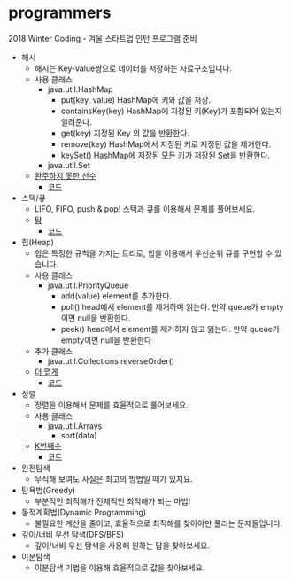 # programmers
 2018 Winter Coding - 겨울 스타트업 인턴 프로그램 준비

* 해시
  * 해시는 Key-value쌍으로 데이터를 저장하는 자료구조입니다.
  * 사용 클래스
    * java.util.HashMap
      * put(key, value) HashMap에 키와 값을 저장.
      * containsKey(key) HashMap에 지정된 키(Key)가 포함되어 있는지 알려준다. 
      * get(key) 지정된 Key 의 값을 반환한다. 
      * remove(key) HashMap에서 지정된 키로 지정된 값을 제거한다.
      * keySet() HashMap에 저장된 모든 키가 저장된 Set을 반환한다.
    * java.util.Set
  * [완주하지 못한 선수](https://programmers.co.kr/learn/courses/30/lessons/42576)
    * [코드](https://github.com/blind180915/programmers/blob/master/Programmers/src/hash/Hash42576.java)
* 스택/큐
  * LIFO, FIFO, push & pop! 스택과 큐를 이용해서 문제를 풀어보세요.
  * [탑](https://programmers.co.kr/learn/courses/30/lessons/42588)
    * [코드](https://github.com/blind180915/programmers/blob/master/Programmers/src/stack/Stack42588.java)
* 힙(Heap)
  * 힙은 특정한 규칙을 가지는 트리로, 힙을 이용해서 우선순위 큐를 구현할 수 있습니다.
  * 사용 클래스 
    * java.util.PriorityQueue
      * add(value) element를 추가한다.
      * poll() head에서 element를 제거하며 읽는다. 만약 queue가 empty이면 null을 반환한다.
      * peek() head에서 element를 제거하지 않고 읽는다. 만약 queue가 empty이면 null을 반환한다
  * 추가 클래스
    * java.util.Collections reverseOrder()
  * [더 맵게](https://programmers.co.kr/learn/courses/30/lessons/42626)
    * [코드](https://github.com/blind180915/programmers/blob/master/Programmers/src/heap/Heap42626.java)
* 정렬
  * 정렬을 이용해서 문제를 효율적으로 풀어보세요.
  * 사용 클래스
    * java.util.Arrays
      * sort(data)
  * [K번째수](https://programmers.co.kr/learn/courses/30/lessons/42748)
    * [코드](https://github.com/blind180915/programmers/blob/master/Programmers/src/sort/Sort42748.java)
* 완전탐색
  * 무식해 보여도 사실은 최고의 방법일 때가 있지요.
* 탐욕법(Greedy)
  * 부분적인 최적해가 전체적인 최적해가 되는 마법!
* 동적계획법(Dynamic Programming)
  * 불필요한 계산을 줄이고, 효율적으로 최적해를 찾아야만 풀리는 문제들입니다.
* 깊이/너비 우선 탐색(DFS/BFS)
  * 깊이/너비 우선 탐색을 사용해 원하는 답을 찾아보세요.
* 이분탐색
  * 이분탐색 기법을 이용해 효율적으로 값을 찾아보세요.
